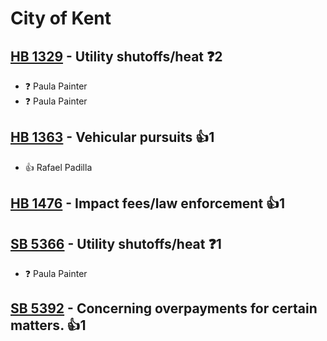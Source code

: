 # City of Kent

## [HB 1329](/bill/2023-24/hb/1329/) - Utility shutoffs/heat   ❓2
* ❓ Paula Painter
* ❓ Paula  Painter

## [HB 1363](/bill/2023-24/hb/1363/) - Vehicular pursuits 👍1  
* 👍 Rafael Padilla

## [HB 1476](/bill/2023-24/hb/1476/) - Impact fees/law enforcement 👍1  

## [SB 5366](/bill/2023-24/sb/5366/) - Utility shutoffs/heat   ❓1
* ❓ Paula  Painter

## [SB 5392](/bill/2023-24/sb/5392/) - Concerning overpayments for certain matters. 👍1  